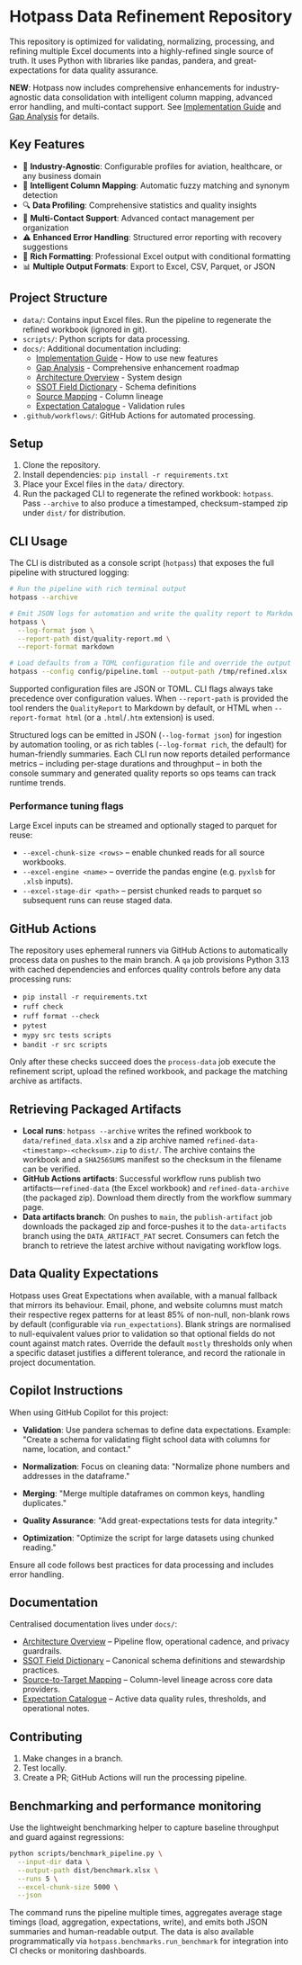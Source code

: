 # Hotpass Data Refinement Repository

This repository is optimized for validating, normalizing, processing, and refining multiple Excel documents into a highly-refined single source of truth. It uses Python with libraries like pandas, pandera, and great-expectations for data quality assurance.

**NEW**: Hotpass now includes comprehensive enhancements for industry-agnostic data consolidation with intelligent column mapping, advanced error handling, and multi-contact support. See [Implementation Guide](docs/implementation-guide.md) and [Gap Analysis](docs/gap-analysis.md) for details.

## Key Features

- 🎯 **Industry-Agnostic**: Configurable profiles for aviation, healthcare, or any business domain
- 🧠 **Intelligent Column Mapping**: Automatic fuzzy matching and synonym detection
- 🔍 **Data Profiling**: Comprehensive statistics and quality insights
- 👥 **Multi-Contact Support**: Advanced contact management per organization
- ⚠️ **Enhanced Error Handling**: Structured error reporting with recovery suggestions
- 🎨 **Rich Formatting**: Professional Excel output with conditional formatting
- 📊 **Multiple Output Formats**: Export to Excel, CSV, Parquet, or JSON

## Project Structure

- `data/`: Contains input Excel files. Run the pipeline to regenerate the refined workbook (ignored in git).
- `scripts/`: Python scripts for data processing.
- `docs/`: Additional documentation including:
  - [Implementation Guide](docs/implementation-guide.md) - How to use new features
  - [Gap Analysis](docs/gap-analysis.md) - Comprehensive enhancement roadmap
  - [Architecture Overview](docs/architecture-overview.md) - System design
  - [SSOT Field Dictionary](docs/ssot-field-dictionary.md) - Schema definitions
  - [Source Mapping](docs/source-to-target-mapping.md) - Column lineage
  - [Expectation Catalogue](docs/expectation-catalogue.md) - Validation rules
- `.github/workflows/`: GitHub Actions for automated processing.

## Setup

1. Clone the repository.
2. Install dependencies: `pip install -r requirements.txt`
3. Place your Excel files in the `data/` directory.
4. Run the packaged CLI to regenerate the refined workbook: `hotpass`. Pass `--archive` to also produce a timestamped, checksum-stamped zip under `dist/` for distribution.

## CLI Usage

The CLI is distributed as a console script (`hotpass`) that exposes the full pipeline with structured logging:

```bash
# Run the pipeline with rich terminal output
hotpass --archive

# Emit JSON logs for automation and write the quality report to Markdown
hotpass \
  --log-format json \
  --report-path dist/quality-report.md \
  --report-format markdown

# Load defaults from a TOML configuration file and override the output path
hotpass --config config/pipeline.toml --output-path /tmp/refined.xlsx
```

Supported configuration files are JSON or TOML. CLI flags always take precedence over configuration values. When `--report-path` is provided the tool renders the `QualityReport` to Markdown by default, or HTML when `--report-format html` (or a `.html`/`.htm` extension) is used.

Structured logs can be emitted in JSON (`--log-format json`) for ingestion by automation tooling, or as rich tables (`--log-format rich`, the default) for human-friendly summaries. Each CLI run now reports detailed performance metrics – including per-stage durations and throughput – in both the console summary and generated quality reports so ops teams can track runtime trends.

### Performance tuning flags

Large Excel inputs can be streamed and optionally staged to parquet for reuse:

- `--excel-chunk-size <rows>` – enable chunked reads for all source workbooks.
- `--excel-engine <name>` – override the pandas engine (e.g. `pyxlsb` for `.xlsb` inputs).
- `--excel-stage-dir <path>` – persist chunked reads to parquet so subsequent runs can reuse staged data.

## GitHub Actions

The repository uses ephemeral runners via GitHub Actions to automatically process data on pushes to the main branch. A `qa` job provisions Python 3.13 with cached dependencies and enforces quality controls before any data processing runs:

- `pip install -r requirements.txt`
- `ruff check`
- `ruff format --check`
- `pytest`
- `mypy src tests scripts`
- `bandit -r src scripts`

Only after these checks succeed does the `process-data` job execute the refinement script, upload the refined workbook, and package the matching archive as artifacts.

## Retrieving Packaged Artifacts

- **Local runs**: `hotpass --archive` writes the refined workbook to `data/refined_data.xlsx` and a zip archive named `refined-data-<timestamp>-<checksum>.zip` to `dist/`. The archive contains the workbook and a `SHA256SUMS` manifest so the checksum in the filename can be verified.
- **GitHub Actions artifacts**: Successful workflow runs publish two artifacts—`refined-data` (the Excel workbook) and `refined-data-archive` (the packaged zip). Download them directly from the workflow summary page.
- **Data artifacts branch**: On pushes to `main`, the `publish-artifact` job downloads the packaged zip and force-pushes it to the `data-artifacts` branch using the `DATA_ARTIFACT_PAT` secret. Consumers can fetch the branch to retrieve the latest archive without navigating workflow logs.

## Data Quality Expectations

Hotpass uses Great Expectations when available, with a manual fallback that mirrors its behaviour. Email, phone, and website columns must match their respective regex patterns for at least 85% of non-null, non-blank rows by default (configurable via `run_expectations`). Blank strings are normalised to null-equivalent values prior to validation so that optional fields do not count against match rates. Override the default `mostly` thresholds only when a specific dataset justifies a different tolerance, and record the rationale in project documentation.

## Copilot Instructions

When using GitHub Copilot for this project:

- **Validation**: Use pandera schemas to define data expectations. Example: "Create a schema for validating flight school data with columns for name, location, and contact."

- **Normalization**: Focus on cleaning data: "Normalize phone numbers and addresses in the dataframe."

- **Merging**: "Merge multiple dataframes on common keys, handling duplicates."

- **Quality Assurance**: "Add great-expectations tests for data integrity."

- **Optimization**: "Optimize the script for large datasets using chunked reading."

Ensure all code follows best practices for data processing and includes error handling.

## Documentation

Centralised documentation lives under `docs/`:

- [Architecture Overview](docs/architecture-overview.md) – Pipeline flow, operational cadence, and privacy guardrails.
- [SSOT Field Dictionary](docs/ssot-field-dictionary.md) – Canonical schema definitions and stewardship practices.
- [Source-to-Target Mapping](docs/source-to-target-mapping.md) – Column-level lineage across core data providers.
- [Expectation Catalogue](docs/expectation-catalogue.md) – Active data quality rules, thresholds, and operational notes.

## Contributing

1. Make changes in a branch.
2. Test locally.
3. Create a PR; GitHub Actions will run the processing pipeline.
## Benchmarking and performance monitoring

Use the lightweight benchmarking helper to capture baseline throughput and guard against regressions:

```bash
python scripts/benchmark_pipeline.py \
  --input-dir data \
  --output-path dist/benchmark.xlsx \
  --runs 5 \
  --excel-chunk-size 5000 \
  --json
```

The command runs the pipeline multiple times, aggregates average stage timings (load, aggregation, expectations, write), and emits both JSON summaries and human-readable output. The data is also available programmatically via `hotpass.benchmarks.run_benchmark` for integration into CI checks or monitoring dashboards.

